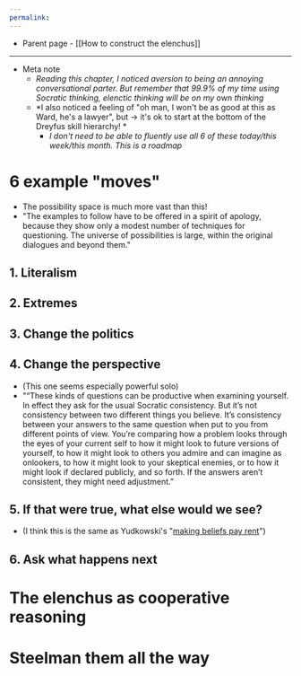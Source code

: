 ```yaml
---
permalink: 
---
```


- Parent page - [[How to construct the elenchus]]
---
- Meta note
	- *Reading this chapter, I noticed aversion to being an annoying conversational parter. But remember that 99.9% of my time using Socratic thinking, elenctic thinking will be on my* own *thinking*
	- *I also noticed a feeling of "oh man, I won't be as good at this as Ward, he's a lawyer", but → it's ok to start at the bottom of the Dreyfus skill hierarchy! *
		- *I don't need to be able to fluently use all 6 of these today/this week/this month. This is a roadmap*
# 6 example "moves"
- The possibility space is much more vast than this! 
- "The examples to follow have to be offered in a spirit of apology, because they show only a modest number of techniques for questioning. The universe of possibilities is large, within the original dialogues and beyond them."
## 1. Literalism

## 2. Extremes

## 3. Change the politics

## 4. Change the perspective
- (This one seems especially powerful solo)
- "“These kinds of questions can be productive when examining yourself. In effect they ask for the usual Socratic consistency. But it’s not consistency between two different things you believe. It’s consistency between your answers to the same question when put to you from different points of view. You’re comparing how a problem looks through the eyes of your current self to how it might look to future versions of yourself, to how it might look to others you admire and can imagine as onlookers, to how it might look to your skeptical enemies, or to how it might look if declared publicly, and so forth. If the answers aren’t consistent, they might need adjustment.”
## 5. If that were true, what else would we see?
- (I think this is the same as Yudkowski's "[making beliefs pay rent](https://www.lesswrong.com/posts/a7n8GdKiAZRX86T5A/making-beliefs-pay-rent-in-anticipated-experiences)")
## 6. Ask what happens next

# The elenchus as cooperative reasoning

# Steelman them all the way